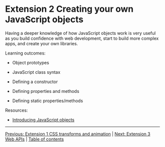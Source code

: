 # Extension 2 Creating your own JavaScript objects

Having a deeper knowledge of how JavaScript objects work is very useful as you build confidence with web development, start to build more complex apps, and create your own libraries.

Learning outcomes:

- Object prototypes

- JavaScript class syntax

- Defining a constructor

- Defining properties and methods

- Defining static properties/methods

Resources:

- [Introducing JavaScript objects](https://developer.mozilla.org/en-US/docs/Learn/JavaScript/Objects)

---

[Previous: Extension 1 CSS transforms and animation](/curriculum/3-extensions/1-css-transforms-and-animation.md) | [Next: Extension 3 Web APIs](/curriculum/3-extensions/3-web-apis.md) | [Table of contents](/TOC.md)